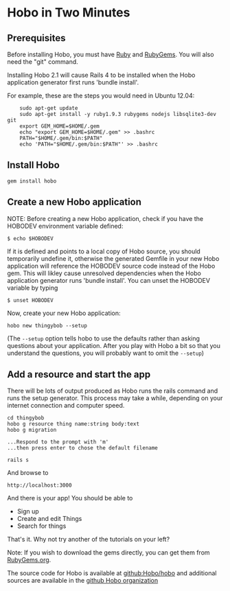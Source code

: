 # Hobo in Two Minutes

## Prerequisites

Before installing Hobo, you must have
[Ruby](http://www.ruby-lang.org/en/) and
[RubyGems](http://docs.rubygems.org/). You will also need the "git" command.

Installing Hobo 2.1 will cause Rails 4 to be installed when the Hobo application generator first runs 'bundle install'.

For example, these are the steps you would need in Ubuntu 12.04:

        sudo apt-get update
        sudo apt-get install -y ruby1.9.3 rubygems nodejs libsqlite3-dev git
        export GEM_HOME=$HOME/.gem
        echo "export GEM_HOME=$HOME/.gem" >> .bashrc
        PATH="$HOME/.gem/bin:$PATH"
        echo 'PATH="$HOME/.gem/bin:$PATH"' >> .bashrc


## Install Hobo

	gem install hobo

## Create a new Hobo application

NOTE: Before creating a new Hobo application, check if you have the HOBODEV environment variable defined:

	$ echo $HOBODEV
	
If it is defined and points to a local copy of Hobo source, you should temporarily undefine it, otherwise
the generated Gemfile in your new Hobo application will reference the HOBODEV source code instead of the Hobo gem. 
This will likley cause unresolved dependencies when the Hobo application generator runs 'bundle install'. 
You can unset the HOBODEV variable by typing
	
	$ unset HOBODEV

Now, create your new Hobo application:

	hobo new thingybob --setup


(The `--setup` option tells hobo to use the defaults rather than
asking questions about your application.   After you play with
Hobo a bit so that you understand the questions, you will probably
want to omit the `--setup`)


## Add a resource and start the app

There will be lots of output produced as Hobo runs the rails command
and runs the setup generator. This process may take a while, depending
on your internet connection and computer speed.

	cd thingybob
	hobo g resource thing name:string body:text
	hobo g migration

	...Respond to the prompt with 'm'
	...then press enter to chose the default filename

	rails s

And browse to

	http://localhost:3000

And there is your app! You should be able to

* Sign up
* Create and edit Things
* Search for things

That's it. Why not try another of the tutorials on your left?

Note: If you wish to download the gems directly, you can get them from
[RubyGems.org](http://rubygems.org).

The source code for Hobo is available at [github:Hobo/hobo](http://github.com/Hobo/hobo) and additional sources are available in the [github Hobo organization](https://github.com/Hobo)


